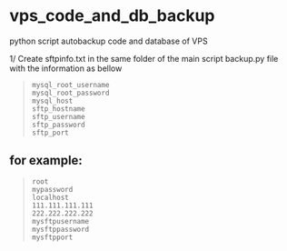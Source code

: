 # vps_code_and_db_backup
python script autobackup code and database of VPS 

1/ Create sftpinfo.txt in the same folder of the main script backup.py file with the information as bellow
>     mysql_root_username
>     mysql_root_password
>     mysql_host
>     sftp_hostname
>     sftp_username
>     sftp_password
>     sftp_port

## for example: ##
>     root
>     mypassword
>     localhost
>     111.111.111.111
>     222.222.222.222
>     mysftpusername
>     mysftppassword
>     mysftpport
